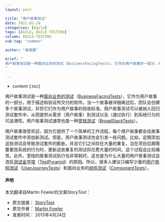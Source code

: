 ```yaml
---
layout: post

title: "用户故事测试"
date: 2021-02-28
categories: [Agile]
tags: [AGILE, AGILE-TESTING]
column: AGILE-TESTING
sub-tag: "common"

author: "袁慎建"

brief: "
用户故事测试是一种面向业务的测试（BusinessFacingTests），它作为用户故事的一部分，用于描述和验证所交付的软件。当一个故事被详细阐述后，团队会创建多个故事测试，并将它们作为用户故事的验收标准。用户故事测试可以被纳入回归测试套件中，从而提供从需求（用户故事）到测试以及（通过执行）到系统行为的可追溯性。用户故事测试通常也是一种宽栈测试（BroadStackTests）。
"

---
```


* content
{:toc}

用户故事测试是一种[面向业务的测试](https://www.yuque.com/yuanshenjian/agile/business-facing-test/)（[BusinessFacingTests](https://martinfowler.com/bliki/BusinessFacingTest.html)），它作为用户故事的一部分，用于描述和验证所交付的软件。当一个故事被详细阐述后，团队会创建多个故事测试，并将它们作为用户故事的验收标准。用户故事测试可以被纳入回归测试套件中，从而提供从需求（用户故事）到测试以及（通过执行）到系统行为的可追溯性。用户故事测试通常也是一种[宽栈测试](https://www.yuque.com/yuanshenjian/agile/broad-stack-test/)（[BroadStackTests](https://martinfowler.com/bliki/BroadStackTest.html)）。

用户故事很受欢迎，因为它提供了一个简单的工作流程，每个用户故事都会往故事测试套件中添加新测试。但是，用户故事测试也会引发一些问题。比如，定期添加这些测试会导致测试套件的膨胀，并且它们之间存在大量的重复。当在项目后期需要更改系统的行为时，更新这些重复的测试将花费大量的时间，这个过程会比较痛苦。此外，宽栈的故事测试执行也非常耗时，这也是为什么大量的用户故事测试会违反[测试金字塔](https://www.yuque.com/yuanshenjian/agile/test-pyramid/)（[TestPyramid](https://martinfowler.com/bliki/TestPyramid.html)）的原因。所以，很多人建议只编写少量的[用户旅程测试](https://www.yuque.com/yuanshenjian/agile/user-journey-test/)（[UserJourneyTests](https://martinfowler.com/bliki/UserJourneyTest.html)）和面向业务的[组件测试](https://www.yuque.com/yuanshenjian/agile/component-test/)（[ComponentTests](https://martinfowler.com/bliki/ComponentTest.html)）。

#### 声明

本文翻译自Martin Fowler的文章*StoryTest*：

*   原文链接： [StoryTest](https://martinfowler.com/bliki/StoryTest.html)
*   原文作者： [Martin Fowler](https://martinfowler.com/)
*   发表时间： 2013年4月24日

